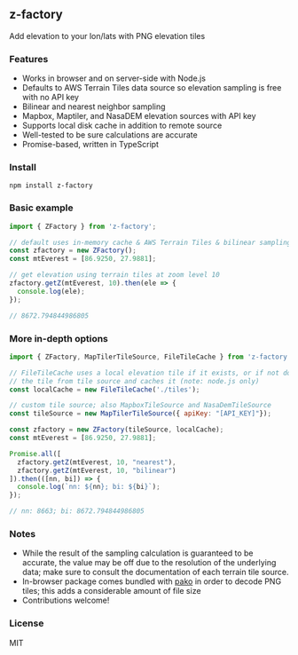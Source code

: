 ## z-factory
Add elevation to your lon/lats with PNG elevation tiles

### Features
* Works in browser and on server-side with Node.js
* Defaults to AWS Terrain Tiles data source so elevation sampling is free with no API key
* Bilinear and nearest neighbor sampling
* Mapbox, Maptiler, and NasaDEM elevation sources with API key
* Supports local disk cache in addition to remote source
* Well-tested to be sure calculations are accurate
* Promise-based, written in TypeScript

### Install
```
npm install z-factory
```

### Basic example
```js
import { ZFactory } from 'z-factory';

// default uses in-memory cache & AWS Terrain Tiles & bilinear sampling
const zfactory = new ZFactory();
const mtEverest = [86.9250, 27.9881];

// get elevation using terrain tiles at zoom level 10
zfactory.getZ(mtEverest, 10).then(ele => {
  console.log(ele);
});

// 8672.794844986805
```

### More in-depth options
```js
import { ZFactory, MapTilerTileSource, FileTileCache } from 'z-factory';

// FileTileCache uses a local elevation tile if it exists, or if not downloads
// the tile from tile source and caches it (note: node.js only)
const localCache = new FileTileCache('./tiles');

// custom tile source; also MapboxTileSource and NasaDemTileSource
const tileSource = new MapTilerTileSource({ apiKey: "[API_KEY]"});

const zfactory = new ZFactory(tileSource, localCache);
const mtEverest = [86.9250, 27.9881];

Promise.all([
  zfactory.getZ(mtEverest, 10, "nearest"),
  zfactory.getZ(mtEverest, 10, "bilinear")
]).then(([nn, bi]) => {
  console.log(`nn: ${nn}; bi: ${bi}`);
});

// nn: 8663; bi: 8672.794844986805
```

### Notes

* While the result of the sampling calculation is guaranteed to be accurate, the value may be off due to the resolution of the underlying data; make sure to  consult the documentation of each terrain tile source.
* In-browser package comes bundled with [pako](https://github.com/nodeca/pako) in order to decode PNG tiles; this adds a considerable amount of file size
* Contributions welcome!

### License

MIT